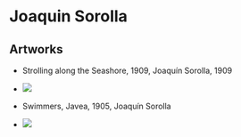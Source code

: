 # Joaquin Sorolla

##

## Artworks
* Strolling along the Seashore, 1909, Joaquín Sorolla, 1909
- <img src="https://64.media.tumblr.com/bdcb0e1898e7ab77ceae3c9968336cae/a63c55c24d74901c-af/s640x960/f32bbf43859b077725e5a8a2d4a57ff42c8241cb.jpg">

* Swimmers, Javea, 1905, Joaquín Sorolla
- <img src="https://64.media.tumblr.com/e83cd1a7db8331a8a00a4509a4359b86/57fa002cb7b647f5-34/s640x960/7aa4f03420958547211c0a7a694187b416c32052.jpg">


